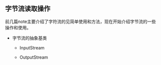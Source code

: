 ## 字节流读取操作    

前几篇note主要介绍了字符流的见简单使用和方法，现在开始介绍字节流的一些操作和使用。       

+ 字节流的抽象基类     

   - InputStream     

   - OutputStream      

